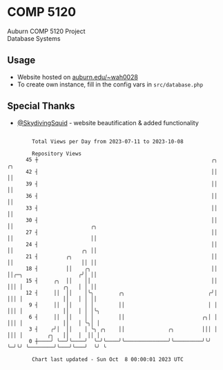 # COMP 5120
Auburn COMP 5120 Project  
Database Systems

## Usage
- Website hosted on [auburn.edu/~wah0028](https://webhome.auburn.edu/~wah0028/)
- To create own instance, fill in the config vars in `src/database.php`

## Special Thanks
- [@SkydivingSquid](https://github.com/SkydivingSquid) - website beautification & added functionality

```

        Total Views per Day from 2023-07-11 to 2023-10-08

        Repository Views
      45 ┼                                                        ╭╮ ╭╮
      42 ┤                                                        ││ ││
      39 ┤                                                        ││ ││
      36 ┤                                                        ││ ││
      33 ┤                                                        ││ ││
      30 ┤                                                        ││ ││                         ╭╮
      27 ┤                                                        ││ ││                         ││
      24 ┤                                                        ││ ││                      ╭╮ ││
      21 ┤         ╭╮                                             ││ ││                      ││ ││
      18 ┤         ││    ╭╮                                       ││ ││╭─╮                  ╭╯│ ││
      15 ┤     ╭╮  ││    ││                                       ││ │││ │             ╭╮   │ │ ││
      12 ┤     ││  ││    │╰╮        ╭╮                           ╭╯│ │││ │             ││   │ │ ││
       9 ┤     ││  ││    │ │        ││                           │ │ │││ │             ││   │ │ │╰╮
       6 ┤     ││  ││    │ │        ││                         ╭╮│ │ │││ │             ││   │ ╰╮│ │
       3 ┤    ╭╯│  ││    │ ╰╮ ╭╮    ││              ╭╮         │││ │ │││ │        ╭╮   ││   │  ││ │
       0 ┼────╯ ╰──╯╰────╯  ╰─╯╰────╯╰──────────────╯╰─────────╯╰╯ ╰─╯╰╯ ╰────────╯╰───╯╰───╯  ╰╯ ╰

        Chart last updated - Sun Oct  8 00:00:01 2023 UTC
        
```
